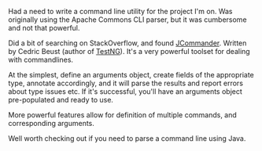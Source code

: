 [title: Java command line parser]: /
[alias: /2012/04/13/java-command-line-parser/]: /
[date: 2012-04-13]: /

Had a need to write a command line utility for the project I'm on. Was originally using the Apache Commons CLI parser, but it was cumbersome and not that powerful.

Did a bit of searching on StackOverflow, and found <a href="http://jcommander.org/">JCommander</a>. Written by Cedric Beust (author of <a href="testng.org">TestNG</a>). It's a very powerful toolset for dealing with commandlines.

At the simplest, define an arguments object, create fields of the appropriate type, annotate accordingly, and it will parse the results and report errors about type issues etc. If it's successful, you'll have an arguments object pre-populated and ready to use.

More powerful features allow for definition of multiple commands, and corresponding arguments. 

Well worth checking out if you need to parse a command line using Java.


